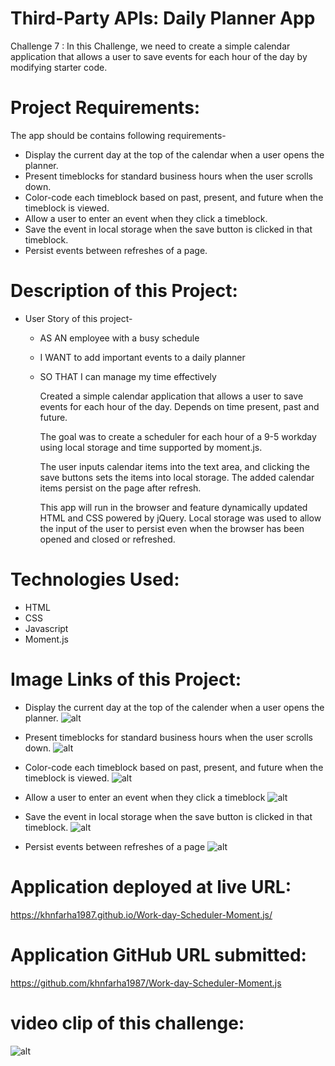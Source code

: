 # Third-Party APIs: Daily Planner App
Challenge 7 : In this Challenge, we need to create a simple calendar application that allows a user to save events for each hour of the day by modifying starter code.

# Project Requirements:
  The app should be contains following requirements-
  * Display the current day at the top of the calendar when a user opens the planner.
  * Present timeblocks for standard business hours when the user scrolls down.
  * Color-code each timeblock based on past, present, and future when the timeblock is viewed.
  * Allow a user to enter an event when they click a timeblock.
  * Save the event in local storage when the save button is clicked in that timeblock.
  * Persist events between refreshes of a page.

# Description of this Project:
 * User Story of this project-
   * AS AN employee with a busy schedule
   * I WANT to add important events to a daily planner
   * SO THAT I can manage my time effectively 
  
     Created a simple calendar application that allows a user to save events for each hour of the day.
     Depends on time present, past and future.

     The goal was to create a scheduler for each hour of a 9-5 workday using local storage and time supported by moment.js.

     The user inputs calendar items into the text area, and clicking the save buttons sets the items into local storage. The added calendar items persist on the page after refresh.

     This app will run in the browser and feature dynamically updated HTML and CSS powered by jQuery. Local storage was used to allow the input of the user to persist even when the browser has been opened and closed or refreshed.

# Technologies Used:
   * HTML
   * CSS
   * Javascript
   * Moment.js
  
# Image Links of this Project:
  * Display the current day at the top of the calender when a user opens the planner.
  ![alt](./images/img-1.png)

  * Present timeblocks for standard business hours when the user scrolls down.
  ![alt](./images/img-2.png)

  * Color-code each timeblock based on past, present, and future when the timeblock is viewed.
  ![alt](./images/img-3.png)

  * Allow a user to enter an event when they click a timeblock
  ![alt](./images/img-4.png)

  * Save the event in local storage when the save button is clicked in that timeblock.
  ![alt](./images/img-5.png)

  * Persist events between refreshes of a page
  ![alt](./images/img-6.png)

# Application deployed at live URL:
https://khnfarha1987.github.io/Work-day-Scheduler-Moment.js/

# Application GitHub URL submitted:
https://github.com/khnfarha1987/Work-day-Scheduler-Moment.js

# video clip of this challenge:
![alt](./images/movie.gif)